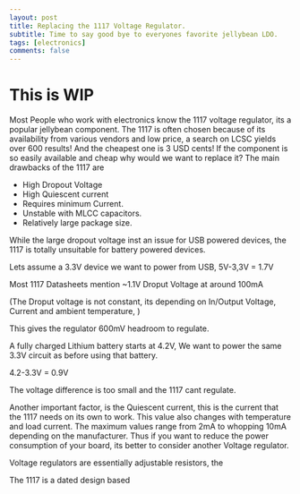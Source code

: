 ```yaml
---
layout: post
title: Replacing the 1117 Voltage Regulator. 
subtitle: Time to say good bye to everyones favorite jellybean LDO.  
tags: [electronics]
comments: false
---
```


# This is WIP 



Most People who work with electronics know the 1117 voltage regulator, its a popular jellybean component. The 1117 is often chosen because of its availability from various vendors and low price,  a search on LCSC yields over 600 results! And the cheapest one is 3 USD cents!  If the component is so easily available and cheap why would we want to replace it?  The main drawbacks of the 1117 are 

- High Dropout Voltage
- High Quiescent current 
- Requires minimum Current.  
- Unstable with MLCC capacitors.
- Relatively large package size. 


While the large dropout voltage inst an issue for USB powered devices, the 1117 is totally unsuitable for battery powered devices.

Lets assume a 3.3V device we want to power from USB,  5V-3,3V = 1.7V 

Most 1117 Datasheets mention ~1.1V Droput Voltage at around 100mA 

(The Droput voltage is not constant, its depending on In/Output Voltage, Current and ambient temperature, ) 

This gives the regulator 600mV headroom to regulate. 

A fully charged Lithium battery starts at 4.2V, We want to power the same 3.3V circuit as before using that battery. 

4.2-3.3V = 0.9V 

The voltage difference is too small and the 1117 cant regulate. 


Another important factor, is the Quiescent current, this is the current that the 1117 needs on its own to work.   This value also changes with temperature and load current.  The maximum values range from 2mA to whopping 10mA depending on the manufacturer.  Thus if you want to reduce the power consumption of your board, its better to consider another Voltage regulator. 




Voltage regulators are essentially adjustable resistors, the   


The 1117 is a dated design based 



